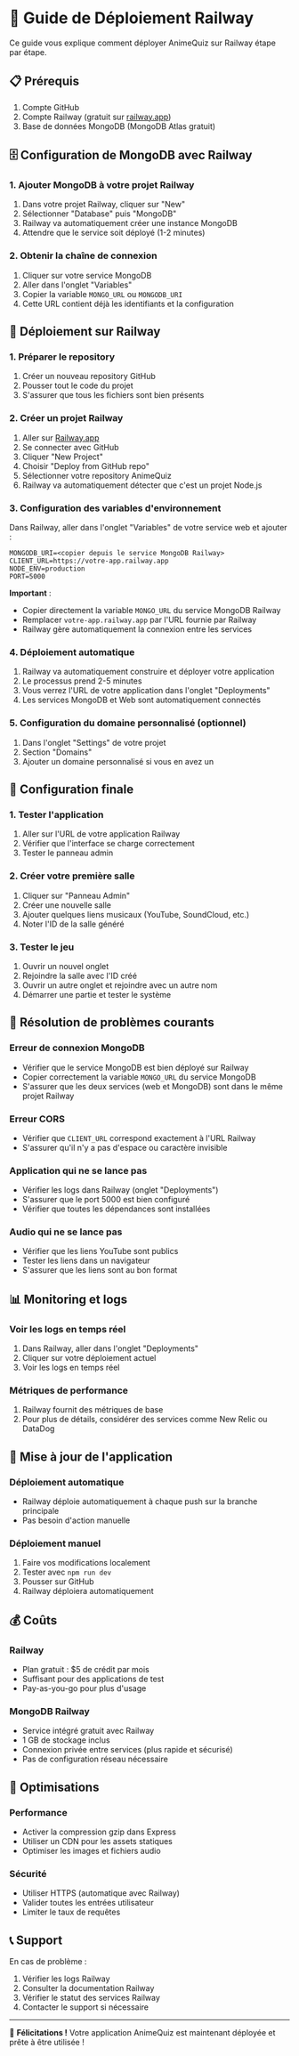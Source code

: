 # 🚀 Guide de Déploiement Railway

Ce guide vous explique comment déployer AnimeQuiz sur Railway étape par étape.

## 📋 Prérequis

1. Compte GitHub
2. Compte Railway (gratuit sur [railway.app](https://railway.app))
3. Base de données MongoDB (MongoDB Atlas gratuit)

## 🗄️ Configuration de MongoDB avec Railway

### 1. Ajouter MongoDB à votre projet Railway
1. Dans votre projet Railway, cliquer sur "New"
2. Sélectionner "Database" puis "MongoDB"
3. Railway va automatiquement créer une instance MongoDB
4. Attendre que le service soit déployé (1-2 minutes)

### 2. Obtenir la chaîne de connexion
1. Cliquer sur votre service MongoDB
2. Aller dans l'onglet "Variables"
3. Copier la variable `MONGO_URL` ou `MONGODB_URI`
4. Cette URL contient déjà les identifiants et la configuration

## 🚂 Déploiement sur Railway

### 1. Préparer le repository
1. Créer un nouveau repository GitHub
2. Pousser tout le code du projet
3. S'assurer que tous les fichiers sont bien présents

### 2. Créer un projet Railway
1. Aller sur [Railway.app](https://railway.app)
2. Se connecter avec GitHub
3. Cliquer "New Project"
4. Choisir "Deploy from GitHub repo"
5. Sélectionner votre repository AnimeQuiz
6. Railway va automatiquement détecter que c'est un projet Node.js

### 3. Configuration des variables d'environnement
Dans Railway, aller dans l'onglet "Variables" de votre service web et ajouter :

```
MONGODB_URI=<copier depuis le service MongoDB Railway>
CLIENT_URL=https://votre-app.railway.app
NODE_ENV=production
PORT=5000
```

**Important** : 
- Copier directement la variable `MONGO_URL` du service MongoDB Railway
- Remplacer `votre-app.railway.app` par l'URL fournie par Railway
- Railway gère automatiquement la connexion entre les services

### 4. Déploiement automatique
1. Railway va automatiquement construire et déployer votre application
2. Le processus prend 2-5 minutes
3. Vous verrez l'URL de votre application dans l'onglet "Deployments"
4. Les services MongoDB et Web sont automatiquement connectés

### 5. Configuration du domaine personnalisé (optionnel)
1. Dans l'onglet "Settings" de votre projet
2. Section "Domains"
3. Ajouter un domaine personnalisé si vous en avez un

## 🔧 Configuration finale

### 1. Tester l'application
1. Aller sur l'URL de votre application Railway
2. Vérifier que l'interface se charge correctement
3. Tester le panneau admin

### 2. Créer votre première salle
1. Cliquer sur "Panneau Admin"
2. Créer une nouvelle salle
3. Ajouter quelques liens musicaux (YouTube, SoundCloud, etc.)
4. Noter l'ID de la salle généré

### 3. Tester le jeu
1. Ouvrir un nouvel onglet
2. Rejoindre la salle avec l'ID créé
3. Ouvrir un autre onglet et rejoindre avec un autre nom
4. Démarrer une partie et tester le système

## 🐛 Résolution de problèmes courants

### Erreur de connexion MongoDB
- Vérifier que le service MongoDB est bien déployé sur Railway
- Copier correctement la variable `MONGO_URL` du service MongoDB
- S'assurer que les deux services (web et MongoDB) sont dans le même projet Railway

### Erreur CORS
- Vérifier que `CLIENT_URL` correspond exactement à l'URL Railway
- S'assurer qu'il n'y a pas d'espace ou caractère invisible

### Application qui ne se lance pas
- Vérifier les logs dans Railway (onglet "Deployments")
- S'assurer que le port 5000 est bien configuré
- Vérifier que toutes les dépendances sont installées

### Audio qui ne se lance pas
- Vérifier que les liens YouTube sont publics
- Tester les liens dans un navigateur
- S'assurer que les liens sont au bon format

## 📊 Monitoring et logs

### Voir les logs en temps réel
1. Dans Railway, aller dans l'onglet "Deployments"
2. Cliquer sur votre déploiement actuel
3. Voir les logs en temps réel

### Métriques de performance
1. Railway fournit des métriques de base
2. Pour plus de détails, considérer des services comme New Relic ou DataDog

## 🔄 Mise à jour de l'application

### Déploiement automatique
- Railway déploie automatiquement à chaque push sur la branche principale
- Pas besoin d'action manuelle

### Déploiement manuel
1. Faire vos modifications localement
2. Tester avec `npm run dev`
3. Pousser sur GitHub
4. Railway déploiera automatiquement

## 💰 Coûts

### Railway
- Plan gratuit : $5 de crédit par mois
- Suffisant pour des applications de test
- Pay-as-you-go pour plus d'usage

### MongoDB Railway
- Service intégré gratuit avec Railway
- 1 GB de stockage inclus
- Connexion privée entre services (plus rapide et sécurisé)
- Pas de configuration réseau nécessaire

## 🎯 Optimisations

### Performance
- Activer la compression gzip dans Express
- Utiliser un CDN pour les assets statiques
- Optimiser les images et fichiers audio

### Sécurité
- Utiliser HTTPS (automatique avec Railway)
- Valider toutes les entrées utilisateur
- Limiter le taux de requêtes

## 📞 Support

En cas de problème :
1. Vérifier les logs Railway
2. Consulter la documentation Railway
3. Vérifier le statut des services Railway
4. Contacter le support si nécessaire

---

🎉 **Félicitations !** Votre application AnimeQuiz est maintenant déployée et prête à être utilisée !
